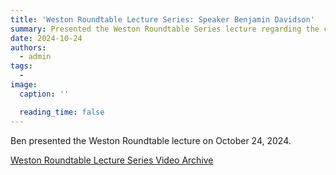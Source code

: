```yaml
---
title: 'Weston Roundtable Lecture Series: Speaker Benjamin Davidson'
summary: Presented the Weston Roundtable Series lecture regarding the current state of plastics on beaches and in society.
date: 2024-10-24
authors:
  - admin
tags:
  -
image:
  caption: ''

  reading_time: false
---
```


Ben presented the Weston Roundtable lecture on October 24, 2024.  

<a href="https://mediaspace.wisc.edu/media/WestonRoundtable_BenDavidson_20241024/1_ycdszaun"> Weston Roundtable Lecture Series Video Archive </a>


